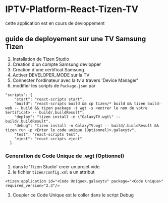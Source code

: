 # IPTV-Platform-React-Tizen-TV
cette application est en cours de devloppement
## guide de deployement sur une TV Samsung Tizen
1. Installation de Tizen Studio
2. Creation d'un compte Samsung devlopper
3. Creation d'une certificat Samsung
4. Activer DEVELOPER_MODE sur la TV
5. Connecter l'ordinateur avec la tv a travers 'Device Manager'
6. modifier les scripts de `Package.json` par
```
"scripts": {
    "start": "react-scripts start",
    "build": "react-scripts build && cp tizen/* build && tizen build-web -- build && tizen package -t wgt -s <entrer le nom de votre Sertificat> -- build/.buildResult",
    "deploy": "tizen install -n \"GalaxyTV.wgt\" -- build/.buildResult",
    "debug": "tizen install -n GalaxyTV.wgt -- build/.buildResult && tizen run -p <Enter le code unique (Optionnel)>.galaxytv",
    "test": "react-scripts test",
    "eject": "react-scripts eject"
  }
```
### Generation de Code Unique de .wgt (Optionnel)
1. dans le 'Tizen Studio' creer un projet vide
2. le fichier `tizen/config.xml` a un attribut
```
<tizen:application id="<Code Unique>.galaxytv" package="<Code Unique>" required_version="2.3"/>
```
3. Coupier ce Code Unique est le coller dans le script Debug
